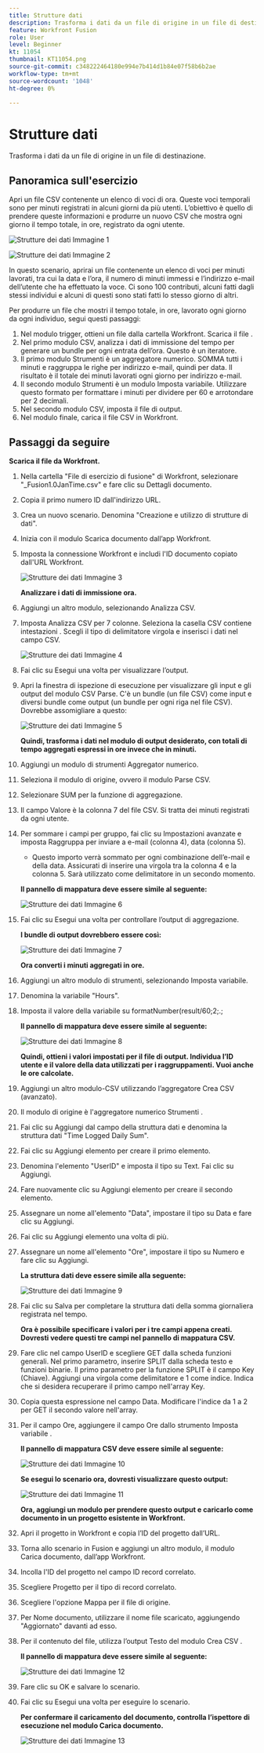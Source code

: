 ```yaml
---
title: Strutture dati
description: Trasforma i dati da un file di origine in un file di destinazione. (Deve essere compreso tra 60 e 160 caratteri, ma è di 58 caratteri)
feature: Workfront Fusion
role: User
level: Beginner
kt: 11054
thumbnail: KT11054.png
source-git-commit: c348222464180e994e7b414d1b84e07f58b6b2ae
workflow-type: tm+mt
source-wordcount: '1048'
ht-degree: 0%

---
```



# Strutture dati

Trasforma i dati da un file di origine in un file di destinazione.

## Panoramica sull&#39;esercizio

Apri un file CSV contenente un elenco di voci di ora. Queste voci temporali sono per minuti registrati in alcuni giorni da più utenti. L’obiettivo è quello di prendere queste informazioni e produrre un nuovo CSV che mostra ogni giorno il tempo totale, in ore, registrato da ogni utente.

![Strutture dei dati Immagine 1](../12-exercises/assets/data-structures-walkthrough-1.png)

![Strutture dei dati Immagine 2](../12-exercises/assets/data-structures-walkthrough-2.png)


In questo scenario, aprirai un file contenente un elenco di voci per minuti lavorati, tra cui la data e l’ora, il numero di minuti immessi e l’indirizzo e-mail dell’utente che ha effettuato la voce. Ci sono 100 contributi, alcuni fatti dagli stessi individui e alcuni di questi sono stati fatti lo stesso giorno di altri.

Per produrre un file che mostri il tempo totale, in ore, lavorato ogni giorno da ogni individuo, segui questi passaggi:

1. Nel modulo trigger, ottieni un file dalla cartella Workfront. Scarica il file .
1. Nel primo modulo CSV, analizza i dati di immissione del tempo per generare un bundle per ogni entrata dell’ora. Questo è un iteratore.
1. Il primo modulo Strumenti è un aggregatore numerico. SOMMA tutti i minuti e raggruppa le righe per indirizzo e-mail, quindi per data. Il risultato è il totale dei minuti lavorati ogni giorno per indirizzo e-mail.
1. Il secondo modulo Strumenti è un modulo Imposta variabile. Utilizzare questo formato per formattare i minuti per dividere per 60 e arrotondare per 2 decimali.
1. Nel secondo modulo CSV, imposta il file di output.
1. Nel modulo finale, carica il file CSV in Workfront.

## Passaggi da seguire

**Scarica il file da Workfront.**

1. Nella cartella &quot;File di esercizio di fusione&quot; di Workfront, selezionare &quot;_Fusion1.0JanTime.csv&quot; e fare clic su Dettagli documento.
1. Copia il primo numero ID dall&#39;indirizzo URL.
1. Crea un nuovo scenario. Denomina &quot;Creazione e utilizzo di strutture di dati&quot;.
1. Inizia con il modulo Scarica documento dall’app Workfront.
1. Imposta la connessione Workfront e includi l&#39;ID documento copiato dall&#39;URL Workfront.

   ![Strutture dei dati Immagine 3](../12-exercises/assets/data-structures-walkthrough-3.png)

   **Analizzare i dati di immissione ora.**

1. Aggiungi un altro modulo, selezionando Analizza CSV.
1. Imposta Analizza CSV per 7 colonne. Seleziona la casella CSV contiene intestazioni . Scegli il tipo di delimitatore virgola e inserisci i dati nel campo CSV.

   ![Strutture dei dati Immagine 4](../12-exercises/assets/data-structures-walkthrough-4.png)

1. Fai clic su Esegui una volta per visualizzare l’output.
1. Apri la finestra di ispezione di esecuzione per visualizzare gli input e gli output del modulo CSV Parse. C&#39;è un bundle (un file CSV) come input e diversi bundle come output (un bundle per ogni riga nel file CSV). Dovrebbe assomigliare a questo:

   ![Strutture dei dati Immagine 5](../12-exercises/assets/data-structures-walkthrough-5.png)

   **Quindi, trasforma i dati nel modulo di output desiderato, con totali di tempo aggregati espressi in ore invece che in minuti.**

1. Aggiungi un modulo di strumenti Aggregator numerico.
1. Seleziona il modulo di origine, ovvero il modulo Parse CSV.
1. Selezionare SUM per la funzione di aggregazione.
1. Il campo Valore è la colonna 7 del file CSV. Si tratta dei minuti registrati da ogni utente.
1. Per sommare i campi per gruppo, fai clic su Impostazioni avanzate e imposta Raggruppa per inviare a e-mail (colonna 4), data (colonna 5).

   + Questo importo verrà sommato per ogni combinazione dell’e-mail e della data. Assicurati di inserire una virgola tra la colonna 4 e la colonna 5. Sarà utilizzato come delimitatore in un secondo momento.

   **Il pannello di mappatura deve essere simile al seguente:**

   ![Strutture dei dati Immagine 6](../12-exercises/assets/data-structures-walkthrough-6.png)

1. Fai clic su Esegui una volta per controllare l’output di aggregazione.

   **I bundle di output dovrebbero essere così:**

   ![Strutture dei dati Immagine 7](../12-exercises/assets/data-structures-walkthrough-7.png)

   **Ora converti i minuti aggregati in ore.**

1. Aggiungi un altro modulo di strumenti, selezionando Imposta variabile.
1. Denomina la variabile &quot;Hours&quot;.
1. Imposta il valore della variabile su formatNumber(result/60;2;.;

   **Il pannello di mappatura deve essere simile al seguente:**

   ![Strutture dei dati Immagine 8](../12-exercises/assets/data-structures-walkthrough-8.png)

   **Quindi, ottieni i valori impostati per il file di output. Individua l’ID utente e il valore della data utilizzati per i raggruppamenti. Vuoi anche le ore calcolate.**

1. Aggiungi un altro modulo-CSV utilizzando l’aggregatore Crea CSV (avanzato).
1. Il modulo di origine è l&#39;aggregatore numerico Strumenti .
1. Fai clic su Aggiungi dal campo della struttura dati e denomina la struttura dati &quot;Time Logged Daily Sum&quot;.
1. Fai clic su Aggiungi elemento per creare il primo elemento.
1. Denomina l&#39;elemento &quot;UserID&quot; e imposta il tipo su Text. Fai clic su Aggiungi.
1. Fare nuovamente clic su Aggiungi elemento per creare il secondo elemento.
1. Assegnare un nome all&#39;elemento &quot;Data&quot;, impostare il tipo su Data e fare clic su Aggiungi.
1. Fai clic su Aggiungi elemento una volta di più.
1. Assegnare un nome all&#39;elemento &quot;Ore&quot;, impostare il tipo su Numero e fare clic su Aggiungi.

   **La struttura dati deve essere simile alla seguente:**

   ![Strutture dei dati Immagine 9](../12-exercises/assets/data-structures-walkthrough-9.png)

1. Fai clic su Salva per completare la struttura dati della somma giornaliera registrata nel tempo.

   **Ora è possibile specificare i valori per i tre campi appena creati. Dovresti vedere questi tre campi nel pannello di mappatura CSV.**

1. Fare clic nel campo UserID e scegliere GET dalla scheda funzioni generali. Nel primo parametro, inserire SPLIT dalla scheda testo e funzioni binarie. Il primo parametro per la funzione SPLIT è il campo Key (Chiave). Aggiungi una virgola come delimitatore e 1 come indice. Indica che si desidera recuperare il primo campo nell&#39;array Key.
1. Copia questa espressione nel campo Data. Modificare l&#39;indice da 1 a 2 per GET il secondo valore nell&#39;array.
1. Per il campo Ore, aggiungere il campo Ore dallo strumento Imposta variabile .

   **Il pannello di mappatura CSV deve essere simile al seguente:**

   ![Strutture dei dati Immagine 10](../12-exercises/assets/data-structures-walkthrough-10.png)

   **Se esegui lo scenario ora, dovresti visualizzare questo output:**

   ![Strutture dei dati Immagine 11](../12-exercises/assets/data-structures-walkthrough-11.png)

   **Ora, aggiungi un modulo per prendere questo output e caricarlo come documento in un progetto esistente in Workfront.**

1. Apri il progetto in Workfront e copia l’ID del progetto dall’URL.
1. Torna allo scenario in Fusion e aggiungi un altro modulo, il modulo Carica documento, dall’app Workfront.
1. Incolla l&#39;ID del progetto nel campo ID record correlato.
1. Scegliere Progetto per il tipo di record correlato.
1. Scegliere l&#39;opzione Mappa per il file di origine.
1. Per Nome documento, utilizzare il nome file scaricato, aggiungendo &quot;Aggiornato&quot; davanti ad esso.
1. Per il contenuto del file, utilizza l’output Testo del modulo Crea CSV .

   **Il pannello di mappatura deve essere simile al seguente:**

   ![Strutture dei dati Immagine 12](../12-exercises/assets/data-structures-walkthrough-12.png)

1. Fare clic su OK e salvare lo scenario.
1. Fai clic su Esegui una volta per eseguire lo scenario.

   **Per confermare il caricamento del documento, controlla l’ispettore di esecuzione nel modulo Carica documento.**

   ![Strutture dei dati Immagine 13](../12-exercises/assets/data-structures-walkthrough-13.png)